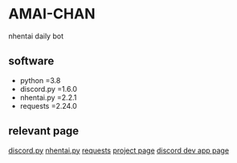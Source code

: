 # AMAI-CHAN
nhentai daily bot

## software
- python      =3.8
- discord.py  =1.6.0
- nhentai.py  =2.2.1
- requests    =2.24.0

## relevant page
[discord.py](https://discordpy.readthedocs.io/en/latest/index.html)
[nhentai.py](https://pypi.org/project/nhentai.py/)
[requests](https://requests.readthedocs.io/en/master/)
[project page](https://trello.com/b/UJa4REuT/nh-discord-bot-v3)
[discord dev app page](https://discord.com/developers/applications)
